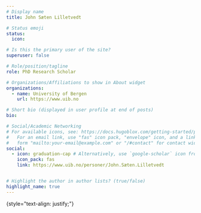 ```yaml
---
# Display name
title: John Sæten Lilletvedt

# Status emoji
status:
  icon: 

# Is this the primary user of the site?
superuser: false

# Role/position/tagline
role: PhD Research Scholar

# Organizations/Affiliations to show in About widget
organizations:
  - name: University of Bergen
    url: https://www.uib.no

# Short bio (displayed in user profile at end of posts)
bio:  

# Social/Academic Networking
# For available icons, see: https://docs.hugoblox.com/getting-started/page-builder/#icons
#   For an email link, use "fas" icon pack, "envelope" icon, and a link in the
#   form "mailto:your-email@example.com" or "/#contact" for contact widget.
social:
  - icon: graduation-cap # Alternatively, use `google-scholar` icon from `ai` icon pack
    icon_pack: fas
    link: https://www.uib.no/personer/John.Sæten.Lilletvedt


# Highlight the author in author lists? (true/false)
highlight_name: true
---
```






{style="text-align: justify;"}
